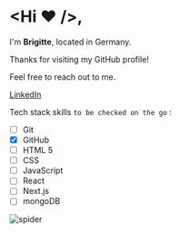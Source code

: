 # <Hi ♥ />,

I'm **Brigitte**, located in Germany. <br>

Thanks for visiting my GitHub profile! <br>

Feel free to reach out to me. <br>

[LinkedIn](https://fi.linkedin.com/in/brigitte-lanz-2ba30751?trk=people-guest_people_search-card)

Tech stack skills `to be checked on the go` :<br>
- [ ] Git
- [x] GitHub
- [ ] HTML 5
- [ ] CSS
- [ ] JavaScript
- [ ] React
- [ ] Next.js
- [ ] mongoDB

![spider](https://encrypted-tbn0.gstatic.com/images?q=tbn:ANd9GcTzkIkpBH-KZcKpetd_CWFHxUUKknr7O9SdpA&s)
